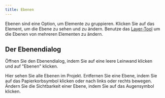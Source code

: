 ```yaml
---
title: Ebenen
---
```


Ebenen sind eine Option, um Elemente zu gruppieren. Klicken Sie auf das Element, um die Ebene zu sehen und zu ändern. Benutze das [Layer-Tool](../tools/layer) um die Ebenen von mehreren Elementen zu ändern.

## Der Ebenendialog

Öffnen Sie den Ebenendialog, indem Sie auf eine leere Leinwand klicken und auf "Ebenen" klicken.

Hier sehen Sie alle Ebenen im Projekt.
Entfernen Sie eine Ebene, indem Sie auf das Papierkorbsymbol klicken oder nach links oder rechts bewegen.
Ändern Sie die Sichtbarkeit einer Ebene, indem Sie auf das Augensymbol klicken.
